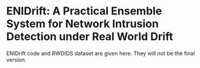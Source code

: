 # ENIDrift: A Practical Ensemble System for Network Intrusion Detection under Real World Drift
ENIDrift code and RWDIDS dataset are given here. They will not be the final version.
